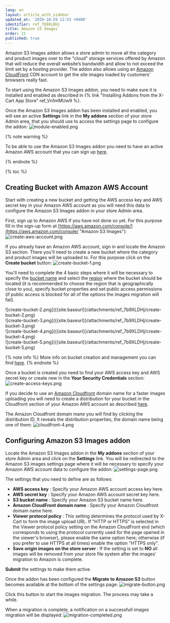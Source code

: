 ```yaml
---
lang: en
layout: article_with_sidebar
updated_at: '2019-10-29 12:53 +0400'
identifier: ref_7b9XLDHj
title: Amazon S3 Images
order: 21
published: true
---
```

Amazon S3 Images addon allows a store admin to move all the category and product images over to the "cloud" storage services offered by Amazon that will reduce the overall website’s bandwidth and allow to not exceed the limit set by a hosting provider. The addon also allows using an [Amazon CloudFront](https://docs.aws.amazon.com/AmazonCloudFront/latest/DeveloperGuide/Introduction.html "Amazon S3 Images") CDN account to get the site images loaded by customers' browsers really fast.

To start using the Amazon S3 Images addon, you need to make sure it is installed and enabled as described in {% link "Installing Addons from the X-Cart App Store" ref_Vn1mMUw9 %}.

Once the Amazon S3 Images addon has been installed and enabled, you will see an active **Settings** link in the **My addons** section of your store Admin area, that you should use to access the settings page to configure the addon:
![module-enabled.png]({{site.baseurl}}/attachments/ref_7b9XLDHj/module-enabled.png)

{% note warning %}

To be able to use the Amazon S3 Images addon you need to have an active Amazon AWS account that you can sign up [here](https://aws.amazon.com/console/ "Amazon S3 Images"). 

{% endnote %}

{% toc %}

## Creating Bucket with Amazon AWS Account

Start with creating a new bucket and getting the AWS access key and AWS secret key in your Amazon AWS account as you will need this data to configure the Amazon S3 Images addon in your store Admin area.

First, sign up to Amazon AWS if you have not done so yet. For this purpose fill in the sign-up form at [https://aws.amazon.com/console/](https://aws.amazon.com/console/ "Amazon S3 Images"):
![create-aws-account.png]({{site.baseurl}}/attachments/ref_7b9XLDHj/create-aws-account.png)

If you already have an Amazon AWS account, sign in and locate the Amazon S3 section. There you'll need to create a new bucket where the category and product images will be uploaded to. For this purpose click on the **Create bucket** button:
![create-bucket-1.png]({{site.baseurl}}/attachments/ref_7b9XLDHj/create-bucket-1.png)

You'll need to complete the 4 basic steps where it will be necessary to specify the [bucket name](https://docs.aws.amazon.com/AmazonS3/latest/dev/BucketRestrictions.html "Amazon S3 Images") and select the [region](https://docs.aws.amazon.com/general/latest/gr/rande.html#s3_region "Amazon S3 Images") where the bucket should be located (it is recommended to choose the region that is geographically close to you), specify bucket properties and set public access permissions (if public access is blocked for all of the options the images migration will fail).

<div class="ui stackable four column grid">
  <div class="column" markdown="span">![create-bucket-2.png]({{site.baseurl}}/attachments/ref_7b9XLDHj/create-bucket-2.png)</div>
  <div class="column" markdown="span">![create-bucket-3.png]({{site.baseurl}}/attachments/ref_7b9XLDHj/create-bucket-3.png)</div>
  <div class="column" markdown="span">![create-bucket-4.png]({{site.baseurl}}/attachments/ref_7b9XLDHj/create-bucket-4.png)</div>
  <div class="column" markdown="span">![create-bucket-5.png]({{site.baseurl}}/attachments/ref_7b9XLDHj/create-bucket-5.png)</div>
</div>

{% note info %}
More info on bucket creation and management you can find [here](https://docs.aws.amazon.com/AmazonS3/latest/dev/UsingBucket.html "Amazon S3 Images").
{% endnote %}

Once a bucket is created you need to find your AWS access key and AWS secret key or create new in the **Your Security Credentials** section:
![create-access-keys.png]({{site.baseurl}}/attachments/ref_7b9XLDHj/create-access-keys.png)

If you decide to use an [Amazon Cloudfront](https://docs.aws.amazon.com/AmazonCloudFront/latest/DeveloperGuide/GettingStarted.html "Amazon S3 Images") domain name for a faster images uploading you will need to create a distribution for your bucket in the Cloudfront section of your Amazon AWS account as described [here](https://docs.aws.amazon.com/AmazonCloudFront/latest/DeveloperGuide/distribution-working-with.html "Amazon S3 Images"). 

The Amazon Cloudfront domain mane you will find by clicking the distribution ID. It reveals the distribution properties, the domain name being one of them:
![cloudfront-4.png]({{site.baseurl}}/attachments/ref_7b9XLDHj/cloudfront-4.png)

## Configuring Amazon S3 Images addon

Locate the Amazon S3 Images addon in the **My addons** section of your store Admin area and click on the **Settings** link. You will be redirected to the Amazon S3 images settings page where it will be necessary to specify your Amazon AWS account data to configure the addon:
![settings-page.png]({{site.baseurl}}/attachments/ref_7b9XLDHj/settings-page.png)

The settings that you need to define are as follows:
* **AWS access key** : Specify your Amazon AWS account access key here.
* **AWS secret key** : Specify your Amazon AWS account secret key here.
* **S3 bucket name** : Specify your Amazon S3 bucket name here.
* **Amazon CloudFront domain name** : Specify your Amazon Cloudfront domain name here.
* **Viewer protocol policy** : This setting determines the protocol used by X-Cart to form the image upload URL. If "HTTP or HTTPS" is selected in the Viewer protocol policy setting on the Amazon CloudFront end (which corresponds to using the protocol currently used for the page opened in the viewer's browser), please enable the same option here; otherwise (if you prefer to use HTTPS at all times) enable the option "HTTPS only".
* **Save origin images on the store server** : If the setting is set to **NO** all images will be removed from your store file system after the images' migration to Amazon is complete.

**Submit** the settings to make them active. 

Once the addon has been configured the **Migrate to Amazon S3** button becomes available at the bottom of the settings page:
![migrate-button.png]({{site.baseurl}}/attachments/ref_7b9XLDHj/migrate-button.png)

Click this button to start the images migration. The process may take a while.

When a migration is complete, a notification on a successfull images migration will be displayed:
![migration-completed.png]({{site.baseurl}}/attachments/ref_7b9XLDHj/migration-completed.png)
